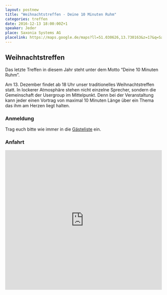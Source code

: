 ```yaml
---
layout: postnew
title: "Weihnachtstreffen - Deine 10 Minuten Ruhm"
categories: treffen
date: 2016-12-13 18:00:00Z+1
speaker: Jeder
place: Saxonia Systems AG
placelink: https://maps.google.de/maps?ll=51.030626,13.730163&z=17&q=Saxonia+Systems+AG&output=classic&dg=ntvb
---
```

## Weihnachtstreffen

Das letzte Treffen in diesem Jahr steht unter dem Motto “Deine 10 Minuten Ruhm”.

Am 13. Dezember findet ab 18 Uhr unser traditionelles Weihnachtstreffen statt. In lockerer Atmosphäre stehen nicht einzelne Sprecher, sondern die Gemeinschaft der Usergroup im Mittelpunkt. Denn bei der Veranstaltung kann jeder einen Vortrag von maximal 10 Minuten Länge über ein Thema das ihm am Herzen liegt halten.

### Anmeldung
Trag euch bitte wie immer in die [Gästeliste](https://www.meetup.com/de-DE/NET-User-Group-Dresden/events/235706575/) ein.


### Anfahrt
<iframe src="https://www.google.com/maps/embed?pb=!1m14!1m8!1m3!1d2509.2162821222414!2d13.730163!3d51.030626!3m2!1i1024!2i768!4f13.1!3m3!1m2!1s0x4709c5ed3675f91f%3A0x477c8e08bba82a94!2sSaxonia+Systems+AG!5e0!3m2!1sde!2sde!4v1479635094805" width="100%" height="450" frameborder="0" style="border:0" allowfullscreen></iframe>
